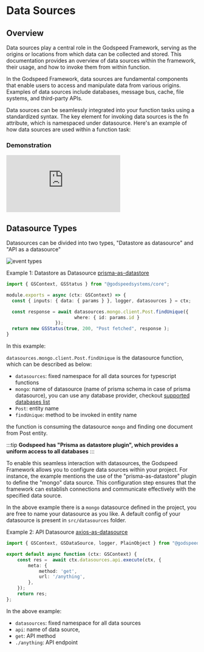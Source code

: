 # Data Sources
## Overview

Data sources play a central role in the Godspeed Framework, serving as the origins or locations from which data can be collected and stored. This documentation provides an overview of data sources within the framework, their usage, and how to invoke them from within function.

In the Godspeed Framework, data sources are fundamental components that enable users to access and manipulate data from various origins. Examples of data sources include databases, message bus, cache, file systems, and third-party APIs.

Data sources can be seamlessly integrated into your function tasks using a standardized syntax. The key element for invoking data sources is the fn attribute, which is namespaced under datasource. Here's an example of how data sources are used within a function task:

### Demonstration

<div style={{ position: 'relative', paddingBottom: '56.25%', height: 0, overflow: 'hidden' }}>
<iframe style={{ position: 'absolute', top: 0, left: 0, width: '100%', height: '100%' }} src="https://www.youtube.com/embed/NsH9hLCL92Y" frameborder="0" allowfullscreen></iframe>
</div>


## Datasource Types

Datasources can be divided into two types, "Datastore as datasource" and "API as a datasource"


<img src="https://res.cloudinary.com/dsvdiwazh/image/upload/v1704478971/Screenshot_from_2024-01-05_23-52-33_e8ihnh.png" alt="event types" />


Example 1: Datastore as Datasource [prisma-as-datastore](/docs/microservices-framework/datasources/list-of-plugins#1-prisma-as-datasource)

<!-- ```yaml
id: function_1
description: This function will fetch the user with userId from the mongo database
tasks:
  - id: task_1
    fn: datasource.mongo.User.findOne
    args:
      where:
        userId: <% inputs.params.userId %>
``` -->
```ts
import { GSContext, GSStatus } from "@godspeedsystems/core";

module.exports = async (ctx: GSContext) => {
  const { inputs: { data: { params } }, logger, datasources } = ctx;

  const response = await datasources.mongo.client.Post.findUnique({
                         where: { id: params.id }
                  });
  return new GSStatus(true, 200, "Post fetched", response );
}
```

In this example:

`datasources.mongo.client.Post.findUnique` is the datasource function, which can be described as below:

  - `datasources`: fixed namespace for all data sources for typescript functions
  - `mongo`: name of datasource (name of prisma schema in case of prisma datasource), you can use any database provider, checkout [supported databases list](/docs/microservices-framework/databases/Overview#list-of-currently-supported-databases)
  - `Post`: entity name
  - `findUnique`: method to be invoked in entity name

the function is consuming the datasource `mongo` and finding one document from Post entity.

:::tip **Godspeed has "Prisma as datastore plugin", which provides a uniform access to all databases**
:::

To enable this seamless interaction with datasources, the Godspeed Framework allows you to configure data sources within your project. For instance, the example mentions the use of the "prisma-as-datastore" plugin to define the "mongo" data source. This configuration step ensures that the framework can establish connections and communicate effectively with the specified data source.

In the above example there is a `mongo` datasource defined in the project, you are free to name your datasource as you like. A default config of your datasource is present in `src/datasources` folder.


Example 2: API Datasource  [axios-as-datasource](/docs/microservices-framework/datasources/list-of-plugins#2-axios-as-datasource)

<!-- ```yaml
id: post_api_send_anthing
tasks:
  - id: send_anything
    # Fetching loan offers from rule engine for the given bank and pan card
    fn: datasource.api_datasource.post./anything
    args:
      data:
        message: <%inputs.body.message%>
``` -->
```ts
import { GSContext, GSDataSource, logger, PlainObject } from "@godspeedsystems/core";

export default async function (ctx: GSContext) {
    const res =  await ctx.datasources.api.execute(ctx, {
        meta: {
            method: 'get',
            url: '/anything',
        },
    });
    return res;
};
```
In the above example:
  - `datasources`: fixed namespace for all data sources
  - `api`: name of data source,
  - `get`: API method
  - `./anything`: API endpoint

